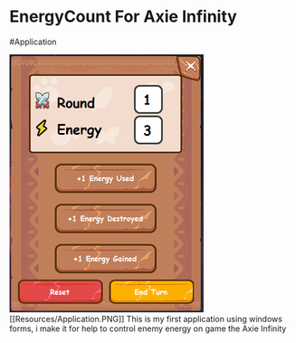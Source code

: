 # EnergyCount For Axie Infinity
#Application

![alt text](https://github.com/herigson/EnergyCount-For-Axie-Infinity/blob/master/EnergyCount/Resources/Application.PNG)
[[Resources/Application.PNG]]
This is my first application using windows forms,  i make it for help to control enemy energy on game  the Axie Infinity
